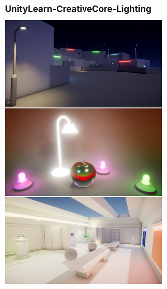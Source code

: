 # UnityLearn-CreativeCore-Lighting

![Outdoor Lights](https://raw.githubusercontent.com/blajh/UnityLearn-CreativeCore-Lighting/main/Images/OutdoorLights.png)
![Studio Lights](https://raw.githubusercontent.com/blajh/UnityLearn-CreativeCore-Lighting/main/Images/StudioLights.png)
![Indoor Lights](https://raw.githubusercontent.com/blajh/UnityLearn-CreativeCore-Lighting/main/Images/IndoorLights.png)
